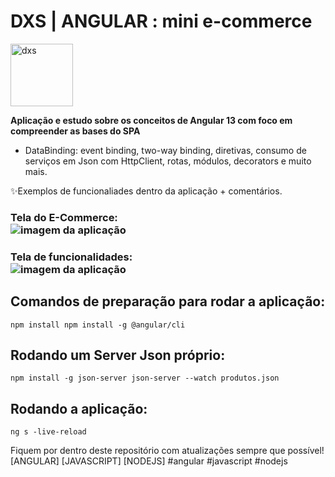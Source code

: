 # DXS | ANGULAR : mini e-commerce
<img src="https://dataxstudios.com.br/assets/images/logo_DXS_400_190.png" alt="dxs" width="100"/> 

**Aplicação e estudo sobre os conceitos de Angular 13 com foco em compreender as bases do SPA**  

- DataBinding: event binding, two-way binding, diretivas, consumo de serviços em Json com HttpClient, rotas, módulos, decorators e muito mais.  

✨Exemplos de funcionaliades dentro da aplicação + comentários.

### Tela do E-Commerce:<br>![imagem da aplicação](https://dataxstudios.com.br/assets/images/github/angular_mini_ecommerce_1.PNG)<br>
### Tela de funcionalidades:<br>![imagem da aplicação](https://dataxstudios.com.br/assets/images/github/angular_mini_ecommerce_2.PNG)

## Comandos de preparação para rodar a aplicação:
``npm install
npm install -g @angular/cli``

## Rodando um Server Json próprio:
``npm install -g json-server
json-server --watch produtos.json``

## Rodando a aplicação:
``ng s -live-reload``

Fiquem por dentro deste repositório com atualizações sempre que possível!  
[ANGULAR] [JAVASCRIPT] [NODEJS] #angular #javascript #nodejs  
